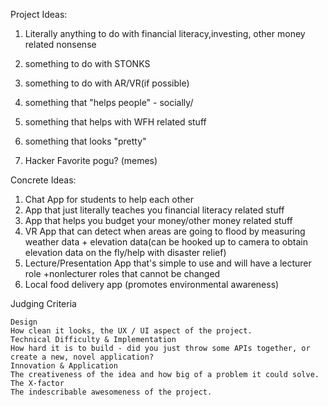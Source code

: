 Project Ideas:
1) Literally anything to do with financial literacy,investing, other money related nonsense

2) something to do with STONKS 
 
3) something to do with AR/VR(if possible)

4) something that "helps people" - socially/

5) something that helps with WFH related stuff
 
6) something that looks "pretty"

7) Hacker Favorite pogu? (memes)

Concrete Ideas:
1) Chat App for students to help each other
2) App that just literally teaches you financial literacy related stuff
3) App that helps you budget your money/other money related stuff
4) VR App that can detect when areas are going to flood by measuring weather data + elevation data(can be hooked up to camera to obtain elevation data on the fly/help with disaster relief)
5) Lecture/Presentation App that's simple to use and will have a lecturer role +nonlecturer roles that cannot be changed
6) Local food delivery app (promotes environmental awareness)



Judging Criteria

    Design
    How clean it looks, the UX / UI aspect of the project.
    Technical Difficulty & Implementation
    How hard it is to build - did you just throw some APIs together, or create a new, novel application?
    Innovation & Application
    The creativeness of the idea and how big of a problem it could solve.
    The X-factor
    The indescribable awesomeness of the project.

